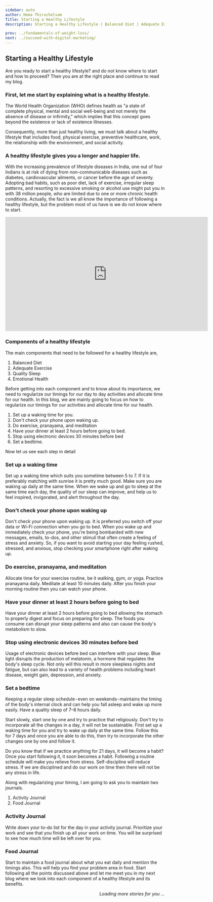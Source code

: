 ```yaml
---
sidebar: auto
author: Hema Thiruchelvam
Title: Starting a Healthy Lifestyle
description: Starting a Healthy Lifestyle | Balanced Diet | Adequate Exercise | Activity Journal | Food Journal

prev: ../fundamentals-of-weight-loss/
next: ../succeed-with-digital-marketing/
---
```


## Starting a Healthy Lifestyle <Badge text="health" />

Are you ready to start a healthy lifestyle? and do not know where to start and how to proceed? Then you are at the right place and continue to read my blog.

### First, let me start by explaining what is a healthy lifestyle.

The World Health Organization (WHO) defines health as "a state of complete physical, mental and social well-being and not merely the absence of disease or infirmity," which implies that this concept goes beyond the existence or lack of existence illnesses.

Consequently, more than just healthy living, we must talk about a healthy lifestyle that includes food, physical exercise, preventive healthcare, work, the relationship with the environment, and social activity.

### A healthy lifestyle gives you a longer and happier life.

With the increasing prevalence of lifestyle diseases in India, one out of four Indians is at risk of dying from non-communicable diseases such as diabetes, cardiovascular ailments, or cancer before the age of seventy.
Adopting bad habits, such as poor diet, lack of exercise, irregular sleep patterns, and resorting to excessive smoking or alcohol use might put you in with 38 million people, who are limited due to one or more chronic health conditions.
Actually, the fact is we all know the importance of following a healthy lifestyle, but the problem most of us have is we do not know where to 
start.

<iframe width="640" height="360" src="https://www.youtube.com/embed/YUjkW9JaD90" frameborder="0" allow="accelerometer; autoplay; clipboard-write; encrypted-media; gyroscope; picture-in-picture" allowfullscreen></iframe>

### Components of a healthy lifestyle

The main components that need to be followed for a healthy lifestyle are,
1. Balanced Diet
2. Adequate Exercise
3. Quality Sleep
4. Emotional Health

Before getting into each component and to know about its importance, we need to regularize our timings for our day to day activities and allocate time for our health. In this blog, we are mainly going to focus on how to regularize our timings for our activities and allocate time for our health.

1. Set up a waking time for you.
2. Don't check your phone upon waking up.
3. Do exercise, pranayama, and meditation
4. Have your dinner at least 2 hours before going to bed.
5. Stop using electronic devices 30 minutes before bed
6. Set a bedtime.

Now let us see each step in detail

### Set up a waking time

Set up a waking time which suits you sometime between 5 to 7. If it is preferably matching with sunrise it is pretty much good. Make sure you are waking up daily at the same time. When we wake up and go to sleep at the same time each day, the quality of our sleep can improve, and help us to feel inspired, invigorated, and alert throughout the day.

### Don't check your phone upon waking up

Don't check your phone upon waking up. It is preferred you switch off your data or Wi-Fi connection when you go to bed. When you wake up and immediately check your phone, you're being bombarded with new messages, emails, to-dos, and other stimuli that often create a feeling of stress and anxiety. So, if you want to avoid starting your day feeling rushed, stressed, and anxious, stop checking your smartphone right after waking up.

###  Do exercise, pranayama, and meditation

Allocate time for your exercise routine, be it walking, gym, or yoga. Practice pranayama daily. Meditate at least 10 minutes daily. After you finish your morning routine then you can watch your phone.

### Have your dinner at least 2 hours before going to bed

Have your dinner at least 2 hours before going to bed allowing the stomach to properly digest and focus on preparing for sleep. The foods you consume can disrupt your sleep patterns and also can cause the body's metabolism to slow.

### Stop using electronic devices 30 minutes before bed

Usage of electronic devices before bed can interfere with your sleep. Blue light disrupts the production of melatonin, a hormone that regulates the body's sleep cycle. Not only will this result in more sleepless nights and fatigue, but can also lead to a variety of health problems including heart disease, weight gain, depression, and anxiety.

### Set a bedtime

Keeping a regular sleep schedule - even on weekends - maintains the timing of the body's internal clock and can help you fall asleep and wake up more easily. Have a quality sleep of 7–8 hours daily.

Start slowly, start one by one and try to practice that religiously. Don't try to incorporate all the changes in a day, it will not be sustainable. First set up a waking time for you and try to wake up daily at the same time. Follow this for 7 days and once you are able to do this, then try to incorporate the other changes one by one and follow it.

Do you know that if we practice anything for 21 days, it will become a habit? Once you start following it, it soon becomes a habit.
Following a routine schedule will make you relieve from stress. Self-discipline will reduce stress. If we are disciplined and do our work on time then there will not be any stress in life.

Along with regularizing your timing, I am going to ask you to maintain two journals.

1. Activity Journal
2. Food Journal

### Activity Journal

Write down your to-do list for the day in your activity journal. Prioritize your work and see that you finish up all your work on time. You will be surprised to see how much time will be left over for you.

### Food Journal

Start to maintain a food journal about what you eat daily and mention the timings also. This will help you find your problem area in food.
Start following all the points discussed above and let me meet you in my next blog where we look into each component of a healthy lifestyle and its benefits.

<div style="text-align: right"><i>Loading more stories for you ...</i></div>
